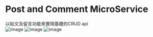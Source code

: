 # Post and Comment MicroService
以貼文及留言功能來實現基礎的CRUD api  
![image](https://github.com/fan0223/todo-list-microservice/blob/main/drawIo/services.jpg)
![image](https://github.com/fan0223/todo-list-microservice/blob/main/drawIo/api.jpg)
![image](https://github.com/fan0223/todo-list-microservice/blob/main/drawIo/messageQueue.jpg)
